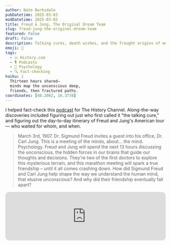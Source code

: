 ```yaml
---
author: Nate Barksdale
pubDatetime: 2025-03-03
modDatetime: 2025-03-03
title: Freud & Jung, The Original Dream Team
slug: freud-jung-the-original-dream-team
featured: False
draft: False
description: Talking cures, death wishes, and the fraught origins of modern psychology.
emoji: 🧠
tags:
  - 🇭 History.com
  - 🎙️ Podcasts
  - 🧠 Psychology
  - 🔍 Fact-checking
haiku: |
  Thirteen hours shared—
  minds map the unconscious deep,
  friends, then fractured paths.
coordinates: [48.2082, 16.3738]
---
```


I helped fact-check this [podcast](https://open.spotify.com/episode/5dxGeK2EQzEZWE5lyKsrT9?si=ETNBZa14RzSeSHf6husb5g) for The History Channel. Along-the-way discoveries included figuring out just who first called it "the talking cure," and figuring out the day-to-day itinerary of Freud and Jung's American tour — who waited for whom, and when.

> March 3rd, 1907. Dr. Sigmund Freud invites a guest into his office, Dr. Carl Jung. This is a meeting of the minds, about... the mind. Psychology. Freud and Jung will spend the next 13 hours discussing the unconscious, the hidden forces in our brains that guide our thoughts and decisions. They're two of the first doctors to explore this mysterious terrain, and this marathon meeting will spark a true friendship – until it all comes crashing down.
> How did Sigmund Freud and Carl Jung help shape the way we understand the human mind, that elusive unconscious? And why did their friendship eventually fall apart?

<iframe style="border-radius:12px" src="https://open.spotify.com/embed/episode/5dxGeK2EQzEZWE5lyKsrT9?utm_source=generator" width="100%" height="152" frameBorder="0" allowfullscreen="" allow="autoplay; clipboard-write; encrypted-media; fullscreen; picture-in-picture" loading="lazy"></iframe>
